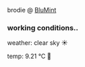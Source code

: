 brodie @ [BluMint](https://www.linkedin.com/company/blumint-io/)

<!--weather_start-->
### working conditions..

weather: clear sky ☀️

temp: 9.21 °C 🧥

<!--weather_end-->

